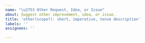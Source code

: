 ```yaml
---
name: "\u2753 Other Request, Idea, or Issue"
about: Suggest other improvement, idea, or issue.
title: 'other(scope?): short, imperative, tense description'
labels: ''
assignees: ''

---
```



